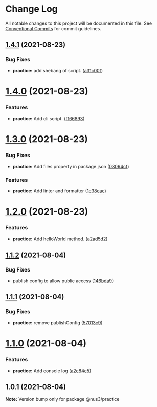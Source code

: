 # Change Log

All notable changes to this project will be documented in this file.
See [Conventional Commits](https://conventionalcommits.org) for commit guidelines.

## [1.4.1](https://yota-hada-github/yota-hada/p-npm-package/compare/@nus3/practice@1.4.0...@nus3/practice@1.4.1) (2021-08-23)


### Bug Fixes

* **practice:** add shebang of script. ([a31c00f](https://yota-hada-github/yota-hada/p-npm-package/commit/a31c00ff98675ed2c17fc49df7e82fb0a317a251))





# [1.4.0](https://yota-hada-github/yota-hada/p-npm-package/compare/@nus3/practice@1.3.0...@nus3/practice@1.4.0) (2021-08-23)


### Features

* **practice:** Add cli script. ([f166893](https://yota-hada-github/yota-hada/p-npm-package/commit/f166893ce19f9dfc856c215a208b3f35f1681875))





# [1.3.0](https://yota-hada-github/yota-hada/p-npm-package/compare/@nus3/practice@1.2.0...@nus3/practice@1.3.0) (2021-08-23)


### Bug Fixes

* **practice:** Add files property in package.json ([08064cf](https://yota-hada-github/yota-hada/p-npm-package/commit/08064cf5127408b0c33390b964de4da03224d149))


### Features

* **practice:** Add linter and formatter ([1e38eac](https://yota-hada-github/yota-hada/p-npm-package/commit/1e38eac83045626adb6488180ade3e5d09fe16d0))





# [1.2.0](https://yota-hada-github/yota-hada/p-npm-package/compare/@nus3/practice@1.1.2...@nus3/practice@1.2.0) (2021-08-23)


### Features

* **practice:** Add helloWorld method. ([a2ad5d2](https://yota-hada-github/yota-hada/p-npm-package/commit/a2ad5d2fbdd5157612272eb5361341f18d969805))





## [1.1.2](https://yota-hada-github/yota-hada/p-npm-package/compare/@nus3/practice@1.1.1...@nus3/practice@1.1.2) (2021-08-04)


### Bug Fixes

* publish config to allow public access ([146bda9](https://yota-hada-github/yota-hada/p-npm-package/commit/146bda970117bfa9e5d0c430c7e6f057451238d0))





## [1.1.1](https://yota-hada-github/yota-hada/p-npm-package/compare/@nus3/practice@1.1.0...@nus3/practice@1.1.1) (2021-08-04)


### Bug Fixes

* **practice:** remove publishConfig ([57013c9](https://yota-hada-github/yota-hada/p-npm-package/commit/57013c9dca68091ad05650e97cb7e085e32e7034))





# [1.1.0](https://yota-hada-github/yota-hada/p-npm-package/compare/@nus3/practice@1.0.1...@nus3/practice@1.1.0) (2021-08-04)


### Features

* **practice:** Add console log ([a2c84c5](https://yota-hada-github/yota-hada/p-npm-package/commit/a2c84c541e7a37763a5a4530d650881b28c6f476))





## 1.0.1 (2021-08-04)

**Note:** Version bump only for package @nus3/practice

